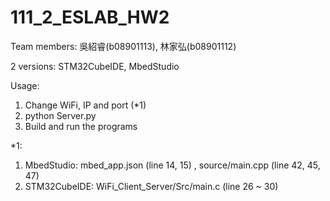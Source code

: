 # 111_2_ESLAB_HW2

Team members: 吳紹睿(b08901113), 林家弘(b08901112)

2 versions: STM32CubeIDE, MbedStudio

Usage:
1. Change WiFi, IP and port (*1)
2. python Server.py
3. Build and run the programs

*1:
1. MbedStudio: mbed_app.json (line 14, 15) , source/main.cpp (line 42, 45, 47)
2. STM32CubeIDE: WiFi_Client_Server/Src/main.c (line 26 ~ 30)
